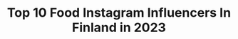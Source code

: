 ---
title: Top 10 Food Instagram Influencers In Finland in 2023
description: >-
  Find top food Instagram influencers in Finland in 2023. Most popular hashtags: #instablogit #hanko #helsinki.
platform: Instagram
hits: 83
text_top: See the best Instagram influencers on inBeat.
text_bottom: Our search engine has 83 Instagram influencers like this in Finland for you to collaborate.
profiles:
  - username: "maijuriskala"
    fullname: >-
      MAIJU RISKALA
    bio: >-
      🏋🏾‍♀️ PT @bealivehealthclub | @mybnb_suomi 🖤 team @gymnation | 10 % off MAIJU 🌸 Ambassador @foodin | maiju15 🎙 @omantienkulkijapodcast
    location: "Finland"
    followers: 11635
    engagement: 1124
    commentsToLikes: 0.045192
    id: ck55k2jm4yazs0i11jci1ify8
    verified: false
    hashtags: "#omantienkulkijapodcast, #wellness, #podcast, #giveaway"
  - username: "jenalexandrova"
    fullname: >-
      Jenni Alexandrova
    bio: >-
      Radio (@radioaalto morning show) & TV host. Mama. Loves questions without right answers. Passion for good food, wine and art in every form.
    location: "Finland"
    followers: 49135
    engagement: 380
    commentsToLikes: 0.023372
    id: ck55k35pzyck40i11jy75uy0d
    verified: true
    hashtags: "#kcitymarket, #aikasiarvoinen, #u2, #smooothknitting"
  - username: "linden.emilia"
    fullname: >-
      Emilia Lindén 🇸🇪🇫🇮
    bio: >-
      Nature,gym & delicious healthy food🙏 #CoachEmilia #FitnerizeNutrition Beachworkouts in Hanko 🏖 📧Fitnerize@hotmail.com
    location: "Finland"
    followers: 36322
    engagement: 387
    commentsToLikes: 0.011638
    id: ck0w1mxq1k4n60i194231cxqm
    verified: false
    hashtags: "#coachemilia, #weekend, #coachoffduty, #monday"
  - username: "emminuorgam"
    fullname: >-
      Emmi Nuorgam
    bio: >-
      ✨ Sápmelaš, Goržán Bávvála Armasa Emmi ✨ Speaker, writer, foodie, feminist & vintage lover ✨ Impact producer of @suviwest ✨ Booklover @lukuretriitti
    location: "Finland"
    followers: 15394
    engagement: 824
    commentsToLikes: 0.024313
    id: ck5zr869pw36q0i14ya134tbq
    verified: false
    hashtags: "#stopnettikiusaamiselle, #faktaakoronasta, #giellavahkku, #talkinginfluence"
  - username: "mikaelakosk"
    fullname: >-
      Mikaela Koskela▪️Bloggaaja
    bio: >-
      Life | Beauty | Travel | Food | Sustainable thinking Blogger since 2008 Finnish blogger, influencer & entrepreneur ✉️: mikaela.koskela@gmail.com
    location: "Finland"
    followers: 5364
    engagement: 379
    commentsToLikes: 0.055522
    id: ck5zwvke76udp0i143rpfqg9g
    verified: false
    hashtags: "#instablogit, #pollutri, #instablogitfinland, #italia"
  - username: "travelsbyhenna"
    fullname: >-
      Henna Pihlaja
    bio: >-
      🌊Life with big passion🔥Helsinki🇫🇮Traveling🌎travel tips🌴hotels🏛food🍣races🏁F1🏎 @ah.fitness.wear @hennajanita -15% with code: HENNA_FREDDY15
    location: "Finland"
    followers: 15796
    engagement: 451
    commentsToLikes: 0.003577
    id: ckaozwfdnnpgi0i787e64gqnh
    verified: false
    hashtags: "#traveltips, #finland, #travelblog, #f1gp"
  - username: "s_dimitriadis"
    fullname: >-
      Stefanos Dimitriadis
    bio: >-
      Swimmer | Olympian 2012, 2016 Dietitian- Nutritionist BSc, MSc, 🔹Sports - Clinical Nutrition, HUA 🔹Food Technologist, AUA @sd_integrativenutrition
    location: "Finland"
    followers: 10375
    engagement: 518
    commentsToLikes: 0.008041
    id: ck0ubyj7zfmpt0i19cyebqb86
    verified: false
    hashtags: "#arenagreece, #cleaneating, #garmingreece, #summeringreece"
  - username: "minna_vauhkonen"
    fullname: >-
      Food Photography - Minna
    bio: >-
      ✨ foodphotography and styling, recipe development, cookbooks 🇫🇮 Helsinki⠀⠀ ⠀⠀ 🌱 vegetarian food & healthy dessert inspiration 📷 DM for collaborations
    location: "Finland"
    followers: 5682
    engagement: 1206
    commentsToLikes: 0.141372
    id: ckaosb0jyqx4b0i78yui9xiie
    verified: false
    hashtags: "#eatcaptureshare, #foodisourpower, #negativespacefoodphoto, #craftafoodstory"
  - username: "sarimaaria"
    fullname: >-
      Sari Maria
    bio: >-
      Happily married mother of two daughters❤️❤️Decor, flowers, candles, food and wine. All that is beautiful and delicious. Repost with credit
    location: "Finland"
    followers: 5499
    engagement: 652
    commentsToLikes: 0.140251
    id: ck5hn4ldpn7050i1108wykcz7
    verified: false
    hashtags: "#bohostyle, #villa, #bedroomdecor, #bedroominspo"
  - username: "juliahagstedt"
    fullname: >-
      Julia
    bio: >-
      Travel & nature & food 〰️ Happy moments 〰️
    location: "Finland"
    followers: 2010
    engagement: 1223
    commentsToLikes: 0.128378
    id: ckap8rc9vpixx0i78ie4wex4f
    verified: false
    hashtags: "#smoothie, #frooshsmoothie, #froosh, #smoothieideas"
---